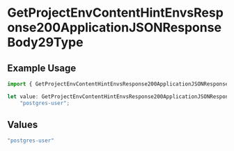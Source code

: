 # GetProjectEnvContentHintEnvsResponse200ApplicationJSONResponseBody29Type

## Example Usage

```typescript
import { GetProjectEnvContentHintEnvsResponse200ApplicationJSONResponseBody29Type } from "@vercel/sdk/models/operations";

let value: GetProjectEnvContentHintEnvsResponse200ApplicationJSONResponseBody29Type =
    "postgres-user";
```

## Values

```typescript
"postgres-user"
```
